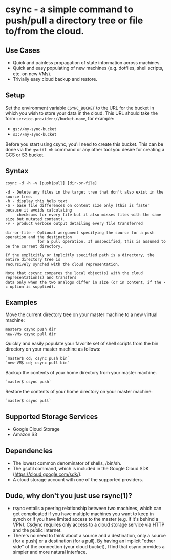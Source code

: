 # csync - a simple command to push/pull a directory tree or file to/from the cloud.

## Use Cases
* Quick and painless propagation of state information across machines.
* Quick and easy populating of new machines (e.g. dotfiles, shell scripts, etc. on new VMs).
* Trivially easy cloud backup and restore.

## Setup
Set the environment variable `CSYNC_BUCKET` to the URL for the bucket in which you wish to store your 
data in the cloud. This URL should take the form `service-provider://bucket-name`, for example:
* `gs://my-sync-bucket`
* `s3://my-sync-bucket`

Before you start using csync, you'll need to create this bucket. This can be done via the `gsutil mb` command
or any other tool you desire for creating a GCS or S3 bucket.

## Syntax

    csync -d -h -v [push|pull] [dir-or-file]
    
    -d - Delete any files in the target tree that don't also exist in the source tree.
    -h - display this help text
    -S - base file differences on content size only (this is faster because it avoids calculating 
         checksums for every file but it also misses files with the same size but mutated content).
    -v - product verbose output detailing every file transferred
    
    dir-or-file - Optional aergument specifying the source for a push operation and the destination
                  for a pull operation. If unspecified, this is assumed to be the current directory.
                  
    If the explicitly or implcitly specified path is a directory, the entire directory tree is
    recursively synched with the cloud representation.
    
    Note that cscync compares the local object(s) with the cloud representation(s) and transfers
    data only when the two analogs differ in size (or in content, if the -c option is supplied).
    
## Examples
Move the current directory tree on your master machine to a new virtual machine:

    master$ csync push dir
    new-VM$ csync pull dir
    
Quickly and easily populate your favorite set of shell scripts from the bin directory on your master machine as follows:

    `master$ cd; csync push bin`
    `new-VM$ cd; csync pull bin`
    
Backup the contents of your home directory from your master machine.

    `master$ csync push`
    
Restore the contents of your home directory on your master machine:

    `master$ csync pull`

## Supported Storage Services
* Google Cloud Storage
* Amazon S3

## Dependencies
* The lowest common denominator of shells, /bin/sh.
* The gsutil command, which is included in the Google Cloud SDK (https://cloud.google.com/sdk/).
* A cloud storage account with one of the supported providers.

## Dude, why don't you just use rsync(1)?
* rsync entails a peering relationship between two machines, which can get complicated if you have multiple
  machines you want to keep in synch or if you have limited access to the master (e.g. if it's behind a VPN).
  Csdync requires only access to a cloud storage service via HTTP and the public internet.
* There's no need to think about a source and a destination, only a source (for a push) or a destination 
  (for a pull). By having an implicit "other side" of the connection (your cloud bucket), I find that csync
  provides a simpler and more natural interface. 
